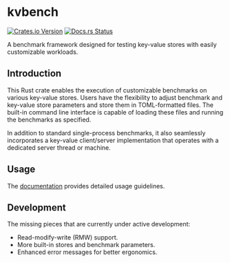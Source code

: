 # kvbench

[![Crates.io Version](https://img.shields.io/crates/v/kvbench)](https://crates.io/crates/kvbench/)
[![Docs.rs Status](https://img.shields.io/docsrs/kvbench)](https://docs.rs/kvbench/)

A benchmark framework designed for testing key-value stores with easily customizable
workloads.

## Introduction

This Rust crate enables the execution of customizable benchmarks on various key-value stores.
Users have the flexibility to adjust benchmark and key-value store parameters and store them
in TOML-formatted files. The built-in command line interface is capable of loading these files and
running the benchmarks as specified.

In addition to standard single-process benchmarks, it also seamlessly incorporates a key-value
client/server implementation that operates with a dedicated server thread or machine.

## Usage

The [documentation](https://docs.rs/kvbench) provides detailed usage guidelines.

## Development

The missing pieces that are currently under active development:

- Read-modify-write (RMW) support.
- More built-in stores and benchmark parameters.
- Enhanced error messages for better ergonomics.
